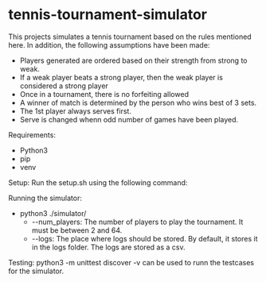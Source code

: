 # tennis-tournament-simulator

This projects simulates a tennis tournament based on the rules mentioned here. In addition, the following assumptions have been made:

- Players generated are ordered based on their strength from strong to weak.
- If a weak player beats a strong player, then the weak player is considered a strong player
- Once in a tournament, there is no forfeiting allowed
- A winner of match is determined by the person who wins best of 3 sets.
- The 1st player always serves first.
- Serve is changed whenn odd number of games have been played.

Requirements:
- Python3
- pip
- venv

Setup:
Run the setup.sh using the following command:

Running the simulator:

- python3 ./simulator/
  - --num_players: The number of players to play the tournament. It must be between 2 and 64.
  - --logs: The place where logs should be stored. By default, it stores it in the logs folder. The logs are stored as a csv.

Testing:
python3 -m unittest discover -v
can be used to runn the testcases for the simulator.